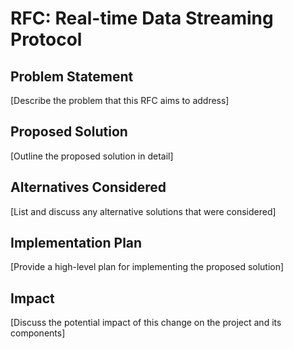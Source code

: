 # RFC: Real-time Data Streaming Protocol

## Problem Statement

[Describe the problem that this RFC aims to address]

## Proposed Solution

[Outline the proposed solution in detail]

## Alternatives Considered

[List and discuss any alternative solutions that were considered]

## Implementation Plan

[Provide a high-level plan for implementing the proposed solution]

## Impact

[Discuss the potential impact of this change on the project and its components]


